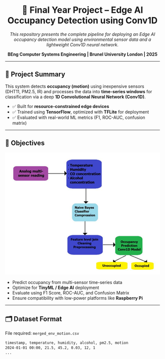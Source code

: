 <h1 align="center">📡 Final Year Project – Edge AI Occupancy Detection using Conv1D</h1>

<p align="center">
  <em>This repository presents the complete pipeline for deploying an Edge AI occupancy detection model using environmental sensor data and a lightweight Conv1D neural network.</em>
</p>

<p align="center">
  <strong>BEng Computer Systems Engineering | Brunel University London | 2025</strong>
</p>

<hr/>

## 📌 Project Summary

This system detects **occupancy (motion)** using inexpensive sensors (DHT11, PM2.5, IR) and processes the data into **time-series windows** for classification via a deep **1D Convolutional Neural Network (Conv1D)**.

- ✅ Built for **resource-constrained edge devices**
- ✅ Trained using **TensorFlow**, optimized with **TFLite** for deployment
- ✅ Evaluated with real-world ML metrics (F1, ROC-AUC, confusion matrix)

---

## 🎯 Objectives

<p align="center">
  <img src="../system%20design%20occupancy%20monitoring%20TINYML.png" alt="System Overview" width="600"/>
</p>

- Predict occupancy from multi-sensor time-series data  
- Optimize for **TinyML / Edge AI** deployment  
- Evaluate using F1 Score, ROC-AUC, and Confusion Matrix  
- Ensure compatibility with low-power platforms like **Raspberry Pi**

---

## 🗂️ Dataset Format

File required: `merged_env_motion.csv`

```csv
timestamp, temperature, humidity, alcohol, pm2.5, motion
2024-01-01 00:00, 21.5, 45.2, 0.03, 12, 1
...
